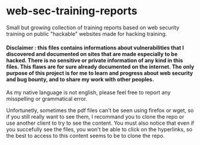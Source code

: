 # web-sec-training-reports
Small but growing collection of training reports based on web security training on public "hackable" websites made for hacking training.

#### Disclaimer : this files contains informations about vulnerabilities that I discovered and documented on sites that are made especially to be hacked. There is no sensitive or private information of any kind in this files. This flaws are for sure already documented on the internet. The only purpose of this project is for me to learn and progress about web security and bug bounty, and to share my work with other peoples.

As my native language is not english, please feel free to report any misspelling or grammatical error.

Unfortunetly, sometimes the pdf files can't be seen using firefox or wget, so if you still really want to see them, I recommand you to clone the repo or use another client to try to see the content.
You must also notice that even if you succefully see the files, you won't be able to click on the hyperlinks, so the best to access to this content seems to be to clone the repo.
